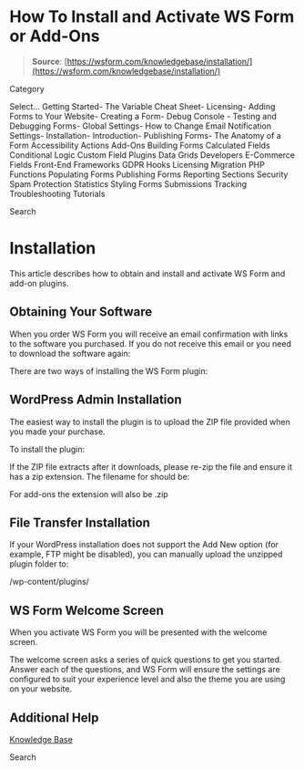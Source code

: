 # How To Install and Activate WS Form or Add-Ons

> **Source**: [https://wsform.com/knowledgebase/installation/](https://wsform.com/knowledgebase/installation/)


Category

Select...
 Getting Started- The Variable Cheat Sheet- Licensing- Adding Forms to Your Website- Creating a Form- Debug Console - Testing and Debugging Forms- Global Settings- How to Change Email Notification Settings- Installation- Introduction- Publishing Forms- The Anatomy of a Form Accessibility Actions Add-Ons Building Forms Calculated Fields Conditional Logic Custom Field Plugins Data Grids Developers E-Commerce Fields Front-End Frameworks GDPR Hooks Licensing Migration PHP Functions Populating Forms Publishing Forms Reporting Sections Security Spam Protection Statistics Styling Forms Submissions Tracking Troubleshooting Tutorials

Search

# Installation

This article describes how to obtain and install and activate WS Form and add-on plugins.

## Obtaining Your Software

When you order WS Form you will receive an email confirmation with links to the software you purchased. If you do not receive this email or you need to download the software again:

There are two ways of installing the WS Form plugin:

## WordPress Admin Installation

The easiest way to install the plugin is to upload the ZIP file provided when you made your purchase.

To install the plugin:

If the ZIP file extracts after it downloads, please re-zip the file and ensure it has a zip extension. The filename for should be:

For add-ons the extension will also be .zip

## File Transfer Installation

If your WordPress installation does not support the Add New option (for example, FTP might be disabled), you can manually upload the unzipped plugin folder to:

/wp-content/plugins/

## WS Form Welcome Screen

When you activate WS Form you will be presented with the welcome screen.

The welcome screen asks a series of quick questions to get you started. Answer each of the questions, and WS Form will ensure the settings are configured to suit your experience level and also the theme you are using on your website.

## Additional Help

 

[Knowledge Base](https://wsform.com/knowledgebase/)

Search


